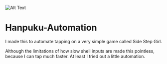 ![Alt Text](https://media3.giphy.com/media/GHbdPuRQ7oxx3IJwiF/giphy.gif)
# Hanpuku-Automation
I made this to automate tapping on a very simple game called Side Step Girl.

Although the limitations of how slow shell inputs are made this pointless, because I can tap much faster. At least I tried out a little automation.
